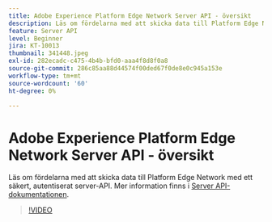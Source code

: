 ```yaml
---
title: Adobe Experience Platform Edge Network Server API - översikt
description: Läs om fördelarna med att skicka data till Platform Edge Network med ett säkert, autentiserat server-API.
feature: Server API
level: Beginner
jira: KT-10013
thumbnail: 341448.jpeg
exl-id: 282ecadc-c475-4b4b-bfd0-aaa4f8d8f0a8
source-git-commit: 286c85aa88d44574f00ded67f0de8e0c945a153e
workflow-type: tm+mt
source-wordcount: '60'
ht-degree: 0%

---
```


# Adobe Experience Platform Edge Network Server API - översikt

Läs om fördelarna med att skicka data till Platform Edge Network med ett säkert, autentiserat server-API. Mer information finns i [Server API-dokumentationen](https://experienceleague.adobe.com/docs/experience-platform/edge-network-server-api/overview.html?lang=sv-SE).

>[!VIDEO](https://video.tv.adobe.com/v/341448?learn=on&enablevpops)
